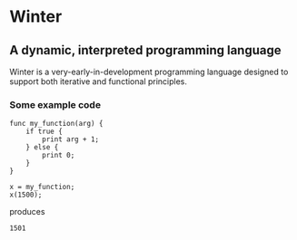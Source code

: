 # Winter

## A dynamic, interpreted programming language

Winter is a very-early-in-development programming language designed to
support both iterative and functional principles.

### Some example code

```
func my_function(arg) {
	if true {
		print arg + 1;
	} else {
		print 0;
	}
}

x = my_function;
x(1500);
```

produces

```
1501
```
